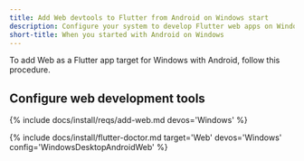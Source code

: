 ```yaml
---
title: Add Web devtools to Flutter from Android on Windows start
description: Configure your system to develop Flutter web apps on Windows.
short-title: When you started with Android on Windows
---
```


To add Web as a Flutter app target for Windows with Android,
follow this procedure.

## Configure web development tools

{% include docs/install/reqs/add-web.md devos='Windows' %}

{% include docs/install/flutter-doctor.md
   target='Web'
   devos='Windows'
   config='WindowsDesktopAndroidWeb' %}
